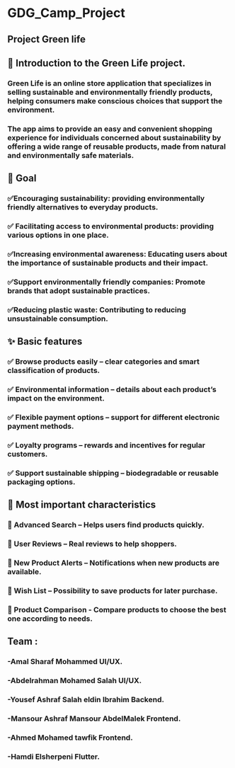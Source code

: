 # GDG_Camp_Project
###
## Project Green life  


## 📌 Introduction to the Green Life project.
### Green Life is an online store application that specializes in selling sustainable and environmentally friendly products, helping consumers make conscious choices that support the environment.
### The app aims to provide an easy and convenient shopping experience for individuals concerned about sustainability by offering a wide range of reusable products, made from natural and environmentally safe materials.



## 🎯 Goal
### ✅Encouraging sustainability: providing environmentally friendly alternatives to everyday products.
### ✅ Facilitating access to environmental products: providing various options in one place.
### ✅Increasing environmental awareness: Educating users about the importance of sustainable products and their impact.
### ✅Support environmentally friendly companies: Promote brands that adopt sustainable practices.
### ✅Reducing plastic waste: Contributing to reducing unsustainable consumption.



## ✨ Basic features
### ✅ Browse products easily – clear categories and smart classification of products.
### ✅ Environmental information – details about each product’s impact on the environment.
### ✅ Flexible payment options – support for different electronic payment methods.
### ✅ Loyalty programs – rewards and incentives for regular customers.
### ✅ Support sustainable shipping – biodegradable or reusable packaging options.

## 🔹 Most important characteristics
### 📌 Advanced Search – Helps users find products quickly.
### 📌 User Reviews – Real reviews to help shoppers.
### 📌 New Product Alerts – Notifications when new products are available.
### 📌 Wish List – Possibility to save products for later purchase.
### 📌 Product Comparison - Compare products to choose the best one according to needs.


## Team :
###  -Amal Sharaf Mohammed UI/UX.
###  -Abdelrahman Mohamed Salah UI/UX.
###  -Yousef Ashraf Salah eldin Ibrahim Backend.
###  -Mansour Ashraf Mansour AbdelMalek Frontend.
###  -Ahmed Mohamed tawfik Frontend.
###  -Hamdi Elsherpeni Flutter.
